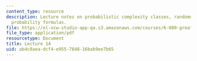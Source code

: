 ```yaml
---
content_type: resource
description: Lecture notes on probabilistic complexity classes, randomness, and useful
  probability formulas.
file: https://ol-ocw-studio-app-qa.s3.amazonaws.com/courses/6-080-great-ideas-in-theoretical-computer-science-spring-2008/ab4c8aeadcf4e955784816bab9ee7b65_lec14.pdf
file_type: application/pdf
resourcetype: Document
title: Lecture 14
uid: ab4c8aea-dcf4-e955-7848-16bab9ee7b65
---
```

